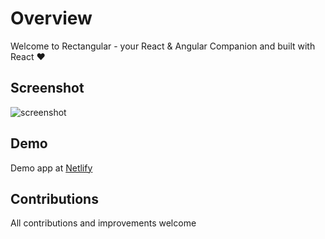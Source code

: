 # Overview

Welcome to Rectangular - your React & Angular Companion and built with React ❤️

## Screenshot

![screenshot](https://cdn-langchain.netlify.app/2.png)

## Demo

Demo app at [Netlify](https://mimicbot.netlify.app/)

## Contributions

All contributions and improvements welcome

